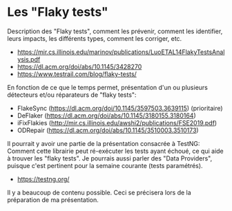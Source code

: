 # Les "Flaky tests"

Description des "Flaky tests", comment les prévenir, comment les identifier, leurs impacts, les différents types, comment les corriger, etc.
- https://mir.cs.illinois.edu/marinov/publications/LuoETAL14FlakyTestsAnalysis.pdf
- https://dl.acm.org/doi/abs/10.1145/3428270
- https://www.testrail.com/blog/flaky-tests/

En fonction de ce que le temps permet, présentation d'un ou plusieurs détecteurs et/ou réparateurs de "flaky tests":
- FlakeSync (https://dl.acm.org/doi/10.1145/3597503.3639115) (prioritaire)
- DeFlaker (https://dl.acm.org/doi/abs/10.1145/3180155.3180164)
- iFixFlakies (http://mir.cs.illinois.edu/awshi2/publications/FSE2019.pdf)
- ODRepair (https://dl.acm.org/doi/abs/10.1145/3510003.3510173)

Il pourrait y avoir une partie de la présentation consacrée à TestNG: Comment cette librairie peut ré-exécuter les tests ayant échoué, ce qui aide à trouver les "flaky tests". Je pourrais aussi parler des "Data Providers", puisque c'est pertinent pour la semaine courante (tests paramétrés).
- https://testng.org/

Il y a beaucoup de contenu possible. Ceci se précisera lors de la préparation de ma présentation.
